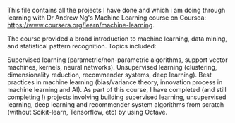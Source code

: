 This file contains all the projects I have done and which i am doing through learning with Dr Andrew Ng's Machine Learning course on Coursea: https://www.coursera.org/learn/machine-learning.

The course provided a broad introduction to machine learning, data mining, and statistical pattern recognition. Topics included:

Supervised learning (parametric/non-parametric algorithms, support vector machines, kernels, neural networks).
Unsupervised learning (clustering, dimensionality reduction, recommender systems, deep learning).
Best practices in machine learning (bias/variance theory, innovation process in machine learning and AI).
As part of this course, I have completed (and still completing !) projects involving building supervised learning, unsupervised learning, deep learning and recommender system algorithms from scratch (without Scikit-learn, Tensorflow, etc) by using Octave.
